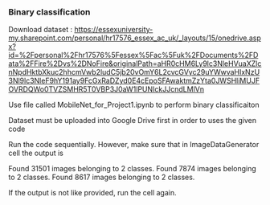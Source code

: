### Binary classification 
Download dataset : https://essexuniversity-my.sharepoint.com/personal/hr17576_essex_ac_uk/_layouts/15/onedrive.aspx?id=%2Fpersonal%2Fhr17576%5Fessex%5Fac%5Fuk%2FDocuments%2FData%2FFire%2Dvs%2DNoFire&originalPath=aHR0cHM6Ly9lc3NleHVuaXZlcnNpdHktbXkuc2hhcmVwb2ludC5jb20vOmY6L2cvcGVyc29uYWwvaHIxNzU3Nl9lc3NleF9hY191ay9FcGxRaDZyd0E4cEpoSFAwaktmZzYta0JWSHliMUJFOVRDQWo0TVZSMHR5T0VBP3J0aW1lPUNIckJJcndLMlVn

Use file called MobileNet_for_Project1.ipynb to perform binary classificaiton

Dataset must be uploaded into Google Drive first in order to uses the given code

Run the code sequentially. However, make sure that in ImageDataGenerator cell the output is

Found 31501 images belonging to 2 classes.
Found 7874 images belonging to 2 classes.
Found 8617 images belonging to 2 classes.

If the output is not like provided, run the cell again.

